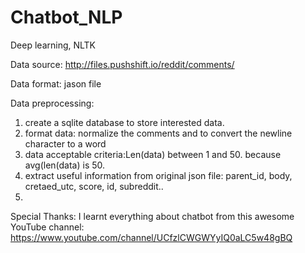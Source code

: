 # Chatbot_NLP

Deep learning, NLTK

Data source: http://files.pushshift.io/reddit/comments/

Data format: jason file

Data preprocessing:

1. create a sqlite database to store interested data.
2. format data: normalize the comments and to convert the newline character to a word
3. data acceptable criteria:Len(data) between 1 and 50. because avg(len(data) is 50.
4. extract useful information from original json file: parent_id, body, cretaed_utc, score, id, subreddit..
5. 


Special Thanks:
I learnt everything about chatbot from this awesome YouTube channel: https://www.youtube.com/channel/UCfzlCWGWYyIQ0aLC5w48gBQ
